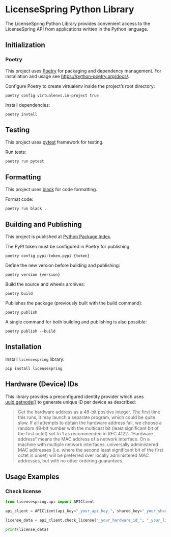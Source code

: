 # LicenseSpring Python Library

The LicenseSpring Python Library provides convenient access to the LicenseSpring API from
applications written in the Python language.


## Initialization

### Poetry

This project uses [Poetry](https://python-poetry.org/) for packaging and dependency management.
For installation and usage see https://python-poetry.org/docs/.

Configure Poetry to create virtualenv inside the project’s root directory: 
```
poetry config virtualenvs.in-project true
```

Install dependencies: 
```
poetry install
```


## Testing

This project uses [pytest](https://docs.pytest.org/en/7.1.x/) framework for testing.

Run tests: 
```
poetry run pytest
```


## Formatting

This project uses [black](https://github.com/psf/black) for code formatting.

Format code:
```
poetry run black .
```


## Building and Publishing

This project is published at [Python Package Index](https://pypi.org/project/licensespring/).

The PyPI token must be configured in Poetry for publishing:
```
poetry config pypi-token.pypi {token}
```

Define the new version before building and publishing:
```
poetry version {version}
```

Build the source and wheels archives:
```
poetry build
```

Publishes the package (previously built with the build command):
```
poetry publish
```

A single command for both building and publishing is also possible:
```
poetry publish --build
```


## Installation

Install `licensespring` library:

```
pip install licensespring
```

## Hardware (Device) IDs

This library provides a preconfigured identity provider which uses [uuid.getnode()](https://docs.python.org/3/library/uuid.html#uuid.getnode) to generate unique ID per device as described:

> Get the hardware address as a 48-bit positive integer. The first time this runs, it may launch a separate program, which could be quite slow. If all attempts to obtain the hardware address fail, we choose a random 48-bit number with the multicast bit (least significant bit of the first octet) set to 1 as recommended in RFC 4122. “Hardware address” means the MAC address of a network interface. On a machine with multiple network interfaces, universally administered MAC addresses (i.e. where the second least significant bit of the first octet is unset) will be preferred over locally administered MAC addresses, but with no other ordering guarantees.

## Usage Examples

### Check license
```python
from licensespring.api import APIClient

api_client = APIClient(api_key="_your_api_key_", shared_key="_your_shared_key_")

license_data = api_client.check_license("_your_hardware_id_", "_your_license_key_", "_your_product_code_")

print(license_data)
```
